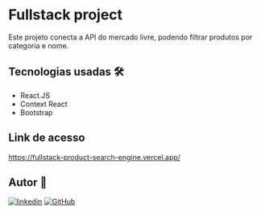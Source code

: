 # Fullstack project

Este projeto conecta a API do mercado livre, podendo filtrar produtos por categoria e nome.

## Tecnologias usadas 🛠

- React.JS
- Context React
- Bootstrap

## Link de acesso

https://fullstack-product-search-engine.vercel.app/

## Autor 👥

[![linkedin](https://img.shields.io/badge/LinkedIn-0077B5?style=for-the-badge&logo=linkedin&logoColor=white)](<https://www.linkedin.com/in/marques-bruno/](https://www.linkedin.com/in/marques-bruno/)>)
[![GitHub](https://img.shields.io/badge/github-%23121011.svg?style=for-the-badge&logo=github&logoColor=white)](<https://github.com/marqsbruno](https://github.com/marqsbruno)>)
